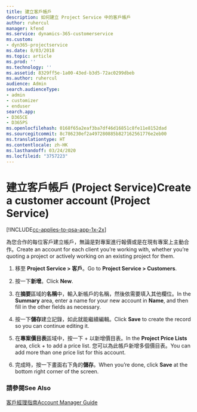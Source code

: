 ```yaml
---
title: 建立客戶帳戶
description: 如何建立 Project Service 中的客戶帳戶
author: ruhercul
manager: kfend
ms.service: dynamics-365-customerservice
ms.custom:
- dyn365-projectservice
ms.date: 8/03/2018
ms.topic: article
ms.prod: ''
ms.technology: ''
ms.assetid: 8329ff5e-1a00-43ed-b3d5-72ac0299dbeb
ms.author: ruhercul
audience: Admin
search.audienceType:
- admin
- customizer
- enduser
search.app:
- D365CE
- D365PS
ms.openlocfilehash: 0168f65a2eaf3ba7df46d16851c8fe11e8152dad
ms.sourcegitcommit: 8c786230ef2a497280885b827162561776e2eb00
ms.translationtype: HT
ms.contentlocale: zh-HK
ms.lasthandoff: 03/24/2020
ms.locfileid: "3757223"
---
```

# <a name="create-a-customer-account-project-service"></a><span data-ttu-id="be32b-103">建立客戶帳戶 (Project Service)</span><span class="sxs-lookup"><span data-stu-id="be32b-103">Create a customer account (Project Service)</span></span>

[!INCLUDE[cc-applies-to-psa-app-1x-2x](../includes/cc-applies-to-psa-app-1x-2x.md)]

<span data-ttu-id="be32b-104">為您合作的每位客戶建立帳戶，無論是對專案進行報價或是在現有專案上主動合作。</span><span class="sxs-lookup"><span data-stu-id="be32b-104">Create an account for each client you’re working with, whether you’re quoting a project or actively working on an existing project for them.</span></span>  
  
1.  <span data-ttu-id="be32b-105">移至 **Project Service > 客戶**。</span><span class="sxs-lookup"><span data-stu-id="be32b-105">Go to **Project Service > Customers**.</span></span>  
  
2.  <span data-ttu-id="be32b-106">按一下**新增**。</span><span class="sxs-lookup"><span data-stu-id="be32b-106">Click **New**.</span></span>  
  
3.  <span data-ttu-id="be32b-107">在**摘要**區域的**名稱**中，輸入新帳戶的名稱，然後依需要填入其他欄位。</span><span class="sxs-lookup"><span data-stu-id="be32b-107">In the **Summary** area, enter a name for your new account in **Name**, and then fill in the other fields as necessary.</span></span>  
  
4.  <span data-ttu-id="be32b-108">按一下**儲存**建立記錄，如此就能繼續編輯。</span><span class="sxs-lookup"><span data-stu-id="be32b-108">Click **Save** to create the record so you can continue editing it.</span></span>  
  
5.  <span data-ttu-id="be32b-109">在**專案價目表**區域中，按一下 + 以新增價目表。</span><span class="sxs-lookup"><span data-stu-id="be32b-109">In the **Project Price Lists** area, click + to add a price list.</span></span> <span data-ttu-id="be32b-110">您可以為此帳戶新增多個價目表。</span><span class="sxs-lookup"><span data-stu-id="be32b-110">You can add more than one price list for this account.</span></span>  
  
6.  <span data-ttu-id="be32b-111">完成時，按一下畫面右下角的**儲存**。</span><span class="sxs-lookup"><span data-stu-id="be32b-111">When you’re done, click **Save** at the bottom right corner of the screen.</span></span>  
  
### <a name="see-also"></a><span data-ttu-id="be32b-112">請參閱</span><span class="sxs-lookup"><span data-stu-id="be32b-112">See Also</span></span>  
 [<span data-ttu-id="be32b-113">客戶經理指南</span><span class="sxs-lookup"><span data-stu-id="be32b-113">Account Manager Guide</span></span>](../project-service/account-manager-guide.md)
